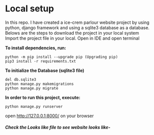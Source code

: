 # Local setup
In this repo. I have created a ice-crem parlour website project by using python, django framework and using a sqlite3 database as a database.
Belows are the steps to download the project in your local system\
Import the project file in your local. Open in IDE and open terminal

**To install dependencies, run:**
```
python -m pip install --upgrade pip (Upgrading pip)
pip3 install -r requirements.txt
```

**To initialize the Database (sqlite3 file)**
```
del db.sqlite3
python manage.py makemigrations
python manage.py migrate
```

**In order to run this project, execute:**
```
python manage.py runserver
```
open http://127.0.0.1:8000/ on your browser
##### Check the Looks like file to see website looks like-

